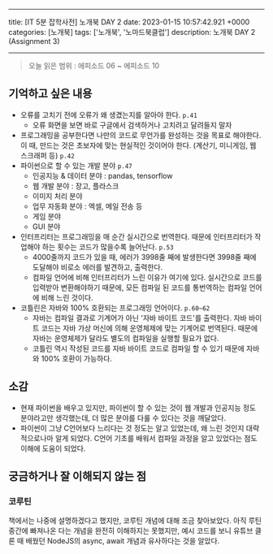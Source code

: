 

---
title: [IT 5분 잡학사전] 노개북 DAY 2
date: 2023-01-15 10:57:42.921 +0000
categories: [노개북]
tags: ['노개북', '노마드북클럽']
description: 노개북 DAY 2 (Assignment 3)


---


> 오늘 읽은 범위 : 에피소드 06 ~ 에피소드 10

## 기억하고 싶은 내용

- 오류를 고치기 전에 오류가 왜 생겼는지를 알아야 한다. `p.41`
    - 오류 화면을 보면 바로 구글에서 검색하거나 고치려고 달려들지 말자
- 프로그래밍을 공부한다면 나만의 코드로 무언가를 완성하는 것을 목표로 해야한다. 이 때, 만드는 것은 초보자에 맞는 현실적인 것이어야 한다. (계산기, 미니게임, 웹 스크래퍼 등) `p.42`
- 파이썬으로 할 수 있는 개발 분야 `p.47`
    - 인공지능 & 데이터 분야 : pandas, tensorflow
    - 웹 개발 분야 : 장고, 플라스크
    - 이미지 처리 분야
    - 업무 자동화 분야 : 엑셀, 메일 전송 등
    - 게임 분야
    - GUI 분야
- 인터프리터는 프로그래밍을 매 순간 실시간으로 번역한다. 때문에 인터프리터가 작업해야 하는 횟수는 코드가 많을수록 늘어난다. `p.53`
    - 4000줄까지 코드가 있을 때, 에러가 3998줄 째에 발생한다면 3998줄 째에 도달해야 비로소 에러를 발견하고, 출력한다.
    - 컴파일 언어에 비해 인터프리터가 느린 이유가 여기에 있다. 실시간으로 코드를 입력받아 변환해야하기 때문에, 모든 컴파일 된 코드를 통번역하는 컴파일 언어에 비해 느린 것이다.
- 코틀린은 자바와 100% 호환되는 프로그래밍 언어이다. `p.60~62`
    - 자바는 컴파일 결과로 기계어가 아닌 '자바 바이트 코드'를 출력한다. 자바 바이트 코드는 자바 가상 머신에 의해 운영체제에 맞는 기계어로 번역된다. 때문에 자바는 운영체제가 달라도 별도의 컴파일을 실행할 필요가 없다.
    - 코틀린 역시 작성된 코드를 자바 바이트 코드로 컴파일 할 수 있기 때문에 자바와 100% 호환이 가능하다.


## 소감

- 현재 파이썬을 배우고 있지만, 파이썬이 할 수 있는 것이 웹 개발과 인공지능 정도 분야라고만 생각했는데, 더 많은 분야를 다룰 수 있다는 것을 깨달았다.
- 파이썬이 그냥 C언어보다 느리다는 것 정도는 알고 있었는데, 왜 느린 것인지 대략적으로나마 알게 되었다. C언어 기초를 배워서 컴파일 과정을 알고 있었다는 점도 이해에 도움이 되었다.

## 궁금하거나 잘 이해되지 않는 점

### 코루틴
책에서는 나중에 설명하겠다고 했지만, 코루틴 개념에 대해 조금 찾아보았다. 아직 루틴 중간에 빠져나온 다는 개념을 완전히 이해하지는 못했지만, 예시 코드를 보니 유튜브 클론 때 배웠던 NodeJS의 async, await 개념과 유사하다는 것을 알았다.

        